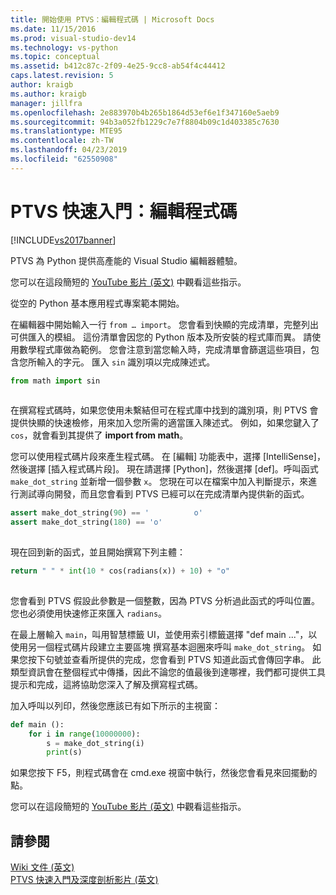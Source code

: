 ```yaml
---
title: 開始使用 PTVS：編輯程式碼 | Microsoft Docs
ms.date: 11/15/2016
ms.prod: visual-studio-dev14
ms.technology: vs-python
ms.topic: conceptual
ms.assetid: b412c87c-2f09-4e25-9cc8-ab54f4c44412
caps.latest.revision: 5
author: kraigb
ms.author: kraigb
manager: jillfra
ms.openlocfilehash: 2e883970b4b265b1864d53ef6e1f347160e5aeb9
ms.sourcegitcommit: 94b3a052fb1229c7e7f8804b09c1d403385c7630
ms.translationtype: MTE95
ms.contentlocale: zh-TW
ms.lasthandoff: 04/23/2019
ms.locfileid: "62550908"
---
```

# <a name="getting-started-with-ptvs-editing-code"></a>PTVS 快速入門：編輯程式碼
[!INCLUDE[vs2017banner](../includes/vs2017banner.md)]

PTVS 為 Python 提供高產能的 Visual Studio 編輯器體驗。  
  
 您可以在這段簡短的 [YouTube 影片 (英文)](https://www.youtube.com/watch?v=uZGZNEyyeKs&index=3&list=PLReL099Y5nRdLgGAdrb_YeTdEnd23s6Ff) 中觀看這些指示。  
  
 從空的 Python 基本應用程式專案範本開始。  
  
 在編輯器中開始輸入一行 `from … import`。  您會看到快顯的完成清單，完整列出可供匯入的模組。  這份清單會因您的 Python 版本及所安裝的程式庫而異。  請使用數學程式庫做為範例。  您會注意到當您輸入時，完成清單會篩選這些項目，包含您所輸入的字元。  匯入 `sin` 識別項以完成陳述式。  
  
```python  
from math import sin  
  
```  
  
 在撰寫程式碼時，如果您使用未繫結但可在程式庫中找到的識別項，則 PTVS 會提供快顯的快速檢修，用來加入您所需的適當匯入陳述式。  例如，如果您鍵入了 `cos`，就會看到其提供了 **import from math**。  
  
 您可以使用程式碼片段來產生程式碼。  在 [編輯] 功能表中，選擇 [IntelliSense]，然後選擇 [插入程式碼片段]。  現在請選擇 [Python]，然後選擇 [def]。呼叫函式 `make_dot_string` 並新增一個參數 `x`。  您現在可以在檔案中加入判斷提示，來進行測試導向開發，而且您會看到 PTVS 已經可以在完成清單內提供新的函式。  
  
```python  
assert make_dot_string(90) == '          o'  
assert make_dot_string(180) == 'o'  
  
```  
  
 現在回到新的函式，並且開始撰寫下列主體：  
  
```python  
return " " * int(10 * cos(radians(x)) + 10) + "o"  
  
```  
  
 您會看到 PTVS 假設此參數是一個整數，因為 PTVS 分析過此函式的呼叫位置。   您也必須使用快速修正來匯入 `radians`。  
  
 在最上層輸入 `main`，叫用智慧標籤 UI，並使用索引標籤選擇 "def main ..."，以使用另一個程式碼片段建立主要區塊  撰寫基本迴圈來呼叫 `make_dot_string`。  如果您按下句號並查看所提供的完成，您會看到 PTVS 知道此函式會傳回字串。  此類型資訊會在整個程式中傳播，因此不論您的值最後到達哪裡，我們都可提供工具提示和完成，這將協助您深入了解及撰寫程式碼。  
  
 加入呼叫以列印，然後您應該已有如下所示的主視窗：  
  
```python  
def main ():  
    for i in range(10000000):  
        s = make_dot_string(i)  
        print(s)  
```  
  
 如果您按下 F5，則程式碼會在 cmd.exe 視窗中執行，然後您會看見來回擺動的點。  
  
 您可以在這段簡短的 [YouTube 影片 (英文)](https://www.youtube.com/watch?v=uZGZNEyyeKs&index=3&list=PLReL099Y5nRdLgGAdrb_YeTdEnd23s6Ff) 中觀看這些指示。  
  
## <a name="see-also"></a>請參閱  
 [Wiki 文件 (英文)](https://github.com/Microsoft/PTVS/wiki/Editor-Features)   
 [PTVS 快速入門及深度剖析影片 (英文)](https://www.youtube.com/playlist?list=PLReL099Y5nRdLgGAdrb_YeTdEnd23s6Ff)
